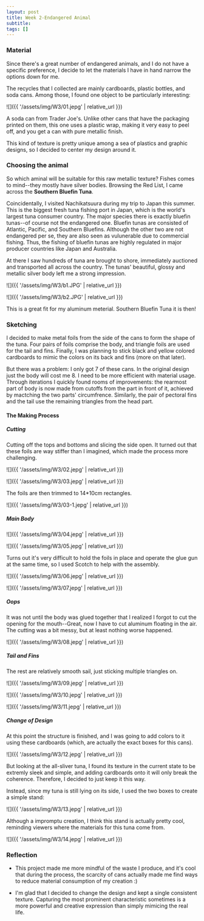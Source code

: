 ```yaml
---
layout: post
title: Week 2-Endangered Animal
subtitle: 
tags: []
---
```


### Material

Since there's a great number of endangered animals, and I do not have a specific preference, I decide to let the materials I have in hand narrow the options down for me.

The recycles that I collected are mainly cardboards, plastic bottles, and soda cans. Among those, I found one object to be particularly interesting:

![]({{ '/assets/img/W3/01.jepg' | relative_url }})

A soda can from Trader Joe's. Unlike other cans that have the packaging printed on them, this one uses a plastic wrap, making it very easy to peel off, and you get a can with pure metallic finish.

This kind of texture is pretty unique among a sea of plastics and graphic designs, so I decided to center my design around it.

### Choosing the animal

So which aminal will be suitable for this raw metallic texture? Fishes comes to mind--they mostly have silver bodies. Browsing the Red List, I came across the **Southern Bluefin Tuna**.

Coincidentally, I visited Nachikatsuura during my trip to Japan this summer. This is the biggest fresh tuna fishing port in Japan, which is the world's largest tuna consumer country. The major species there is exactly bluefin tunas--of course not the endangered one. Bluefin tunas are consisted of Atlantic, Pacific, and Southern Bluefins. Although the other two are not endangered per se, they are also seen as vulunerable due to commercial fishing. Thus, the fishing of bluefin tunas are highly regulated in major producer countries like Japan and Australia.

At there I saw hundreds of tuna are brought to shore, immediately auctioned and transported all across the country. The tunas' beautiful, glossy and metallic silver body left me a strong impression.

![]({{ '/assets/img/W3/b1.JPG' | relative_url }})

![]({{ '/assets/img/W3/b2.JPG' | relative_url }})

This is a great fit for my aluminum meterial. Southern Bluefin Tuna it is then!

### Sketching

I decided to make metal foils from the side of the cans to form the shape of the tuna. Four pairs of foils comprise the body, and triangle foils are used for the tail and fins. Finally, I was planning to stick black and yellow colored cardboards to mimic the colors on its back and fins (more on that later).



But there was a problem: I only got 7 of these cans. In the original design just the body will cost me 8. I need to be more efficient with material usage. Through iterations I quickly found rooms of improvements: the rearmost part of body is now made from cutoffs from the part in front of it, achieved by mactching the two parts' circumfrence. Similarly, the pair of pectoral fins and the tail use the remaining triangles from the head part.



#### The Making Process

##### Cutting

Cutting off the tops and bottoms and slicing the side open. It turned out that these foils are way stiffer than I imagined, which made the process more challenging.

![]({{ '/assets/img/W3/02.jepg' | relative_url }})

![]({{ '/assets/img/W3/03.jepg' | relative_url }})

The foils are then trimmed to 14*10cm rectangles.

![]({{ '/assets/img/W3/03-1.jepg' | relative_url }})

##### Main Body

![]({{ '/assets/img/W3/04.jepg' | relative_url }})

![]({{ '/assets/img/W3/05.jepg' | relative_url }})

Turns out it's very difficult to hold the foils in place and operate the glue gun at the same time, so I used Scotch to help with the assembly.

![]({{ '/assets/img/W3/06.jepg' | relative_url }})

![]({{ '/assets/img/W3/07.jepg' | relative_url }})

##### Oops

It was not until the body was glued together that I realized I forgot to cut the opening for the mouth--Great, now I have to cut aluminum floating in the air. The cutting was a bit messy, but at least nothing worse happened.

![]({{ '/assets/img/W3/08.jepg' | relative_url }})

##### Tail and Fins

The rest are relatively smooth sail, just sticking multiple triangles on.

![]({{ '/assets/img/W3/09.jepg' | relative_url }})

![]({{ '/assets/img/W3/10.jepg' | relative_url }})

![]({{ '/assets/img/W3/11.jepg' | relative_url }})

##### Change of Design

At this point the structure is finished, and I was going to add colors to it using these cardboards (which, are actually the exact boxes for this cans).

![]({{ '/assets/img/W3/12.jepg' | relative_url }})

But looking at the all-sliver tuna, I found its texture in the current state to be extremly sleek and simple, and adding cardboards onto it will only break the coherence. Therefore, I decided to just keep it this way.

Instead, since my tuna is still lying on its side, I used the two boxes to create a simple stand:

![]({{ '/assets/img/W3/13.jepg' | relative_url }})

Although a impromptu creation, I think this stand is actually pretty cool, reminding viewers where the materials for this tuna come from.

![]({{ '/assets/img/W3/14.jepg' | relative_url }})



### Reflection

* This project made me more mindful of the waste I produce, and it's cool that during the process, the scarcity of cans actually made me find ways to reduce material consumption of my creation :)

* I'm glad that I decided to change the design and kept a single consistent texture. Capturing the most prominent characteristic sometimes is a more powerful and creative expression than simply mimicing the real life.


